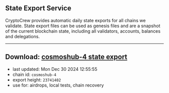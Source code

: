 ## State Export Service
CryptoCrew provides automatic daily state exports for all chains we validate. State export files can be used as genesis files and are a snapshot of the current blockchain state, including all validators, accounts, balances and delegations.

---
**Download: [cosmoshub-4 state export](https://dl-eu2.ccvalidators.com/SERVICE/cosmoshub/cosmoshub-4_export_23741402.json)**
---

- last updated: Mon Dec 30 2024 12:55:55
- chain id: `cosmoshub-4`
- export height: `23741402`
- use for: airdrops, local tests, chain recovery
